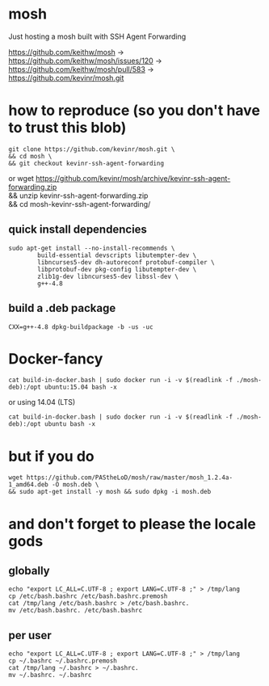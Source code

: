 # mosh
Just hosting a mosh built with SSH Agent Forwarding


https://github.com/keithw/mosh ->  https://github.com/keithw/mosh/issues/120 -> https://github.com/keithw/mosh/pull/583 -> https://github.com/kevinr/mosh.git

# how to reproduce (so you don't have to trust this blob)

    git clone https://github.com/kevinr/mosh.git \
    && cd mosh \
    && git checkout kevinr-ssh-agent-forwarding
or
    wget https://github.com/kevinr/mosh/archive/kevinr-ssh-agent-forwarding.zip \
    && unzip kevinr-ssh-agent-forwarding.zip \
    && cd mosh-kevinr-ssh-agent-forwarding/

## quick install dependencies

    sudo apt-get install --no-install-recommends \
            build-essential devscripts libutempter-dev \
            libncurses5-dev dh-autoreconf protobuf-compiler \
            libprotobuf-dev pkg-config libutempter-dev \
            zlib1g-dev libncurses5-dev libssl-dev \
            g++-4.8

## build a .deb package

    CXX=g++-4.8 dpkg-buildpackage -b -us -uc

# Docker-fancy

    cat build-in-docker.bash | sudo docker run -i -v $(readlink -f ./mosh-deb):/opt ubuntu:15.04 bash -x 

or using 14.04 (LTS)

    cat build-in-docker.bash | sudo docker run -i -v $(readlink -f ./mosh-deb):/opt ubuntu bash -x 

# but if you do

    wget https://github.com/PAStheLoD/mosh/raw/master/mosh_1.2.4a-1_amd64.deb -O mosh.deb \
    && sudo apt-get install -y mosh && sudo dpkg -i mosh.deb

# and don't forget to please the locale gods

## globally

    echo "export LC_ALL=C.UTF-8 ; export LANG=C.UTF-8 ;" > /tmp/lang
    cp /etc/bash.bashrc /etc/bash.bashrc.premosh
    cat /tmp/lang /etc/bash.bashrc > /etc/bash.bashrc.
    mv /etc/bash.bashrc. /etc/bash.bashrc


## per user

    echo "export LC_ALL=C.UTF-8 ; export LANG=C.UTF-8 ;" > /tmp/lang
    cp ~/.bashrc ~/.bashrc.premosh
    cat /tmp/lang ~/.bashrc > ~/.bashrc.
    mv ~/.bashrc. ~/.bashrc

